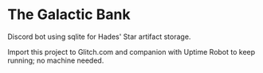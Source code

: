 # The Galactic Bank
Discord bot using sqlite for Hades' Star artifact storage.

Import this project to Glitch.com and companion with Uptime Robot to keep running; no machine needed.
